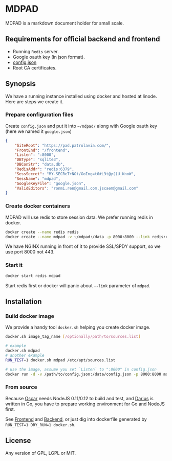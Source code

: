# MDPAD

MDPAD is a markdown document holder for small scale.

## Requirements for official backend and frontend

- Running `Redis` server.
- Google oauth key (in json format).
- [config.json](https://github.com/Patrolavia/darius/blob/master/config.example.json)
- Root CA certificates.

## Synopsis

We have a running instance installed using docker and hosted at linode. Here are steps we create it.

### Prepare configuration files

Create `config.json` and put it into `~/mdpad/` along with Google oauth key (here we named it `google.json`)

```json
{
    "SiteRoot": "https://pad.patrolavia.com/",
    "FrontEnd": "/frontend",
    "Listen": ":8000",
    "DBType": "sqlite3",
    "DBConStr": "data.db",
    "RedisAddr": "redis:6379",
    "SessSecret": "MY-SECReT+NOt/GoIng=t0#L3t@y()U_KnoW",
    "SessName": "mdpad",
    "GoogleKeyFile": "google.json",
    "ValidEditors": "ronmi.ren@gmail.com,jscaem@gmail.com"
}
```

### Create docker containers

MDPAD will use redis to store session data. We prefer running redis in docker.

```sh
docker create --name redis redis
docker create --name mdpad -v ~/mdpad:/data -p 8000:8000 --link redis:redis patrolavia/mdpad
```

We have NGINX running in front of it to provide SSL/SPDY support, so we use port 8000 not 443.

### Start it

```sh
docker start redis mdpad
```

Start redis first or docker will panic about `--link` parameter of `mdpad`.

## Installation

### Build docker image

We provide a handy tool `docker.sh` helping you create docker image.

```sh
docker.sh image_tag_name [/optionally/path/to/sources.list]

# example
docker.sh mdpad
# another example
RUN_TEST=1 docker.sh mdpad /etc/apt/sources.list

# use the image, assume you set `Listen` to ":8000" in config.json
docker run -d -v /path/to/config.json:/data/config.json -p 8000:8000 mdpad
```

### From source

Because [Oscar](https://github.com/Patrolavia/oscar) needs NodeJS 0.11/0.12 to build and test, and [Darius](https://github.com/Patrolavia/darius) is written in Go, you have to prepare working environment for Go and NodeJS first.

See [Frontend](https://github.com/Patrolavia/oscar) and [Backend](https://github.com/Patrolavia/darius), or just dig into dockerfile generated by `RUN_TEST=1 DRY_RUN=1 docker.sh`.

## License

Any version of GPL, LGPL or MIT.
